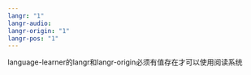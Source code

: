 ```yaml
---
langr: "1"
langr-audio: 
langr-origin: "1"
langr-pos: "1"
---
```

language-learner的langr和langr-origin必须有值存在才可以使用阅读系统
